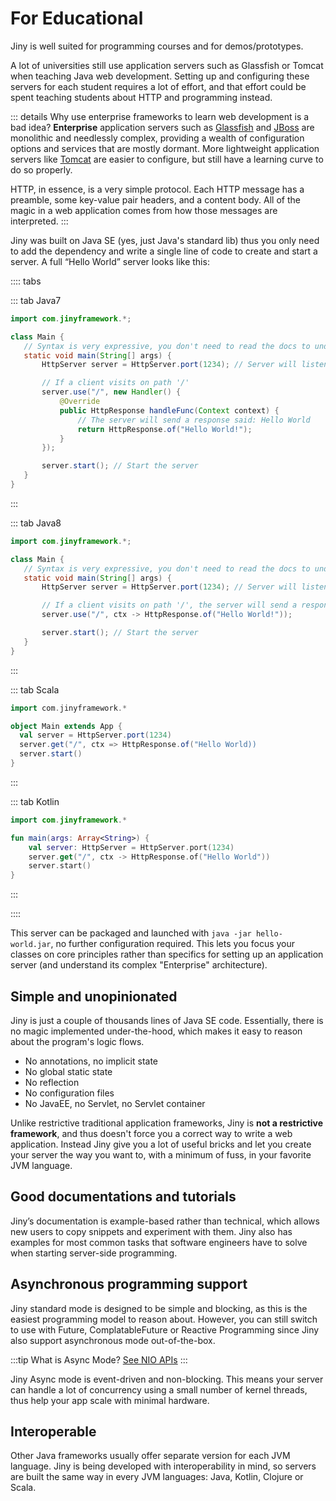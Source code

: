 # For Educational

Jiny is well suited for programming courses and for demos/prototypes.

A lot of universities still use application servers such as Glassfish or Tomcat when teaching Java web development. Setting up and configuring these servers for each student requires a lot of effort, and that effort could be spent teaching students about HTTP and programming instead.

::: details Why use enterprise frameworks to learn web development is a bad idea?
**Enterprise** application servers such as [Glassfish](https://javaee.github.io/glassfish/) and [JBoss](https://www.jboss.org/) are monolithic and needlessly complex, providing a wealth of configuration options and services that are mostly dormant. More lightweight application servers like [Tomcat](http://tomcat.apache.org/) are easier to configure, but still have a learning curve to do so properly.

HTTP, in essence, is a very simple protocol. Each HTTP message has a preamble, some key-value pair headers, and a content body. All of the magic in a web application comes from how those messages are interpreted.
:::

Jiny was built on Java SE (yes, just Java's standard lib) thus you only need to add the dependency and write a single line of code to create and start a server. A full “Hello World” server looks like this:

:::: tabs

::: tab Java7
 ```java
import com.jinyframework.*;

class Main {
    // Syntax is very expressive, you don't need to read the docs to understand
    static void main(String[] args) {
        HttpServer server = HttpServer.port(1234); // Server will listen at port 1234

        // If a client visits on path '/'
        server.use("/", new Handler() {
            @Override
            public HttpResponse handleFunc(Context context) {
                // The server will send a response said: Hello World
                return HttpResponse.of("Hello World!");
            }
        });

        server.start(); // Start the server
    }
} 
```
:::

::: tab Java8
 ```java
import com.jinyframework.*;

class Main {
    // Syntax is very expressive, you don't need to read the docs to understand
    static void main(String[] args) {
        HttpServer server = HttpServer.port(1234); // Server will listen at port 1234

        // If a client visits on path '/', the server will send a response said: Hello World
        server.use("/", ctx -> HttpResponse.of("Hello World!"));

        server.start(); // Start the server
    }
} 
```
:::


::: tab Scala
```scala
import com.jinyframework.*

object Main extends App {
  val server = HttpServer.port(1234)
  server.get("/", ctx => HttpResponse.of("Hello World))
  server.start()
}
```
:::

::: tab Kotlin
```kotlin
import com.jinyframework.*

fun main(args: Array<String>) {
    val server: HttpServer = HttpServer.port(1234)
    server.get("/", ctx -> HttpResponse.of("Hello World"))
    server.start()
}
```
:::

::::

This server can be packaged and launched with `java -jar hello-world.jar`, no further configuration required. This lets you focus your classes on core principles rather than specifics for setting up an application server (and understand its complex "Enterprise" architecture).

## Simple and unopinionated

Jiny is just a couple of thousands lines of Java SE code. Essentially, there is no magic implemented under-the-hood, which makes it easy to reason about the program's logic flows.

- No annotations, no implicit state
- No global static state
- No reflection
- No configuration files
- No JavaEE, no Servlet, no Servlet container

Unlike restrictive traditional application frameworks, Jiny is **not a restrictive framework**, and thus doesn't force you a correct way to write a web application. Instead Jiny give you a lot of useful bricks and let you create your server the way you want to, with a minimum of fuss, in your favorite JVM language.

## Good documentations and tutorials

Jiny’s documentation is example-based rather than technical, which allows new users to copy snippets and experiment with them. Jiny also has examples for most common tasks that software engineers have to solve when starting server-side programming.

## Asynchronous programming support

Jiny standard mode is designed to be simple and blocking, as this is the easiest programming model to reason about. However, you can still switch to use with Future, ComplatableFuture or Reactive Programming since Jiny also support asynchronous mode out-of-the-box.

:::tip What is Async Mode?
[See NIO APIs](https://jinyframework.com/guide/nio/)
:::

Jiny Async mode is event-driven and non-blocking. This means your server can handle a lot of concurrency using a small number of kernel threads, thus help your app scale with minimal hardware.

## Interoperable

Other Java frameworks usually offer separate version for each JVM language. Jiny is being developed with interoperability in mind, so servers are built the same way in every JVM languages: Java, Kotlin, Clojure or Scala.
